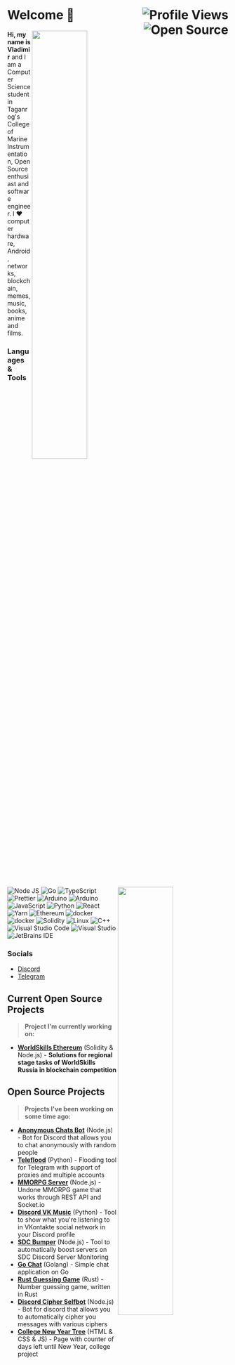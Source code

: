  # Welcome 👋 <img align="right" src="https://visitor-badge.laobi.icu/badge?page_id=D3rise.D3rise" alt="Profile Views"/> <img align="right" src="https://badges.frapsoft.com/os/v2/open-source.svg?v=103" alt="Open Source"/>

  <img width="50%" align="right" src="https://github-readme-stats.vercel.app/api?username=D3rise&hide_border=true&count_private=true&layout=compact&hide_title=true&show_icons=true&theme=dracula&icon_color=5194f0&bg_color=0d1117">
  <img width="50%" align="right" src="https://media.giphy.com/media/UV4rSwlTM7mnRa5l4o/giphy.gif">   
  <img width="50%" align="right" src="https://github-readme-stats.vercel.app/api/top-langs/?username=D3rise&hide=html&layout=compact&hide_border=true&hide_title=true&count_private=true&theme=dracula&icon_color=5194f0&bg_color=0d1117"/>

  **Hi, my name is Vladimir** and I am a Computer Science student in Taganrog's College of Marine Instrumentation, Open Source enthusiast and software engineer. I ❤ computer hardware, Android, networks, blockchain, memes, music, books, anime and films.

  ### Languages & Tools
  <img alt="Node JS" src="https://img.shields.io/badge/-Node.js-43853d?style=flat-square&logo=Node.js&logoColor=white" /> <img alt="Go" src="https://img.shields.io/badge/-Go-008184?style=flat-square&logo=go&logoColor=white" /> <img alt="TypeScript" src="https://img.shields.io/badge/-TypeScript-235a96?style=flat-square&logo=typescript&logoColor=white" /> <img alt="Prettier" src="https://img.shields.io/badge/-Prettier-1a2b34?style=flat-square&logo=prettier&logoColor=white" /> <img alt="Arduino" src="https://img.shields.io/badge/-Raspberry Pi-cc2455?style=flat-square&logo=raspberrypi&logoColor=white" /> <img alt="Arduino" src="https://img.shields.io/badge/-Arduino-008184?style=flat-square&logo=arduino&logoColor=white" /> <img alt="JavaScript" src="https://img.shields.io/badge/-JavaScript-edb200?style=flat-square&logo=javascript&logoColor=white" /> <img alt="Python" src="https://img.shields.io/badge/-Python-397ab2?style=flat-square&logo=Python&logoColor=white" /> <img alt="React" src="https://img.shields.io/badge/-React-282c34?style=flat-square&logo=react&logoColor=white" /> <img alt="Yarn" src="https://img.shields.io/badge/-Yarn-2188b6?style=flat-square&logo=yarn&logoColor=white" /> <img alt="Ethereum" src="https://img.shields.io/badge/-Ethereum-222222?style=flat-square&logo=Ethereum&logoColor=white" />  <img alt="docker" src="https://img.shields.io/badge/-Docker-1390b6?style=flat-square&logo=Docker&logoColor=white" /> <img alt="docker" src="https://img.shields.io/badge/-Hyperledger-222222?style=flat-square&logo=Hyperledger&logoColor=white" /> <img alt="Solidity" src="https://img.shields.io/badge/-Solidity-002fa7?style=flat-square&logo=Solidity&logoColor=white" /> <img alt="Linux" src="https://img.shields.io/badge/-Linux-ffd133?style=flat-square&logo=Linux&logoColor=black" /> <img alt="C++" src="https://img.shields.io/badge/-C++-4183c4?style=flat-square&logo=cplusplus&logoColor=white" /> <img alt="Visual Studio Code" src="https://img.shields.io/badge/-Visual Studio Code-23a8f2?style=flat-square&logo=visualstudiocode&logoColor=white" /> <img alt="Visual Studio" src="https://img.shields.io/badge/-Visual Studio-cd97f9?style=flat-square&logo=visualstudio&logoColor=black" /> <img alt="JetBrains IDE" src="https://img.shields.io/badge/-JetBrains IDE-6B57FF?style=flat-square&logo=jetbrains&logoColor=white" />

  ### Socials
  - [Discord](https://discord.com/channels/@me/253913831896645632)
  - [Telegram](https://t.me/D3rise)

  ## Current Open Source Projects
  > **Project I'm currently working on:**
  - **[WorldSkills Ethereum](https://github.com/D3rise/ws-ethereum)** (Solidity & Node.js) - **Solutions for regional stage tasks of WorldSkills Russia in blockchain competition**

  ## Open Source Projects
  > **Projects I've been working on some time ago:**
  - **[Anonymous Chats Bot](https://github.com/D3rise/anonymous-chats-discord)** (Node.js) - Bot for Discord that allows you to chat anonymously with random people
  - **[Teleflood](https://github.com/D3rise/teleflood)** (Python) - Flooding tool for Telegram with support of proxies and multiple accounts
  - **[MMORPG Server](https://github.com/D3rise/mmorpg-server)** (Node.js) - Undone MMORPG game that works through REST API and Socket.io
  - **[Discord VK Music](https://github.com/D3rise/discord-vkmusic)** (Python) - Tool to show what you're listening to in VKontakte social network in your Discord profile
  - **[SDC Bumper](https://github.com/D3rise/sdc-bumper)** (Node.js) - Tool to automatically boost servers on SDC Discord Server Monitoring
  - **[Go Chat](https://github.com/D3rise/go-chat)** (Golang) - Simple chat application on Go
  - **[Rust Guessing Game](https://github.com/D3rise/rust-guessing-game)** (Rust) - Number guessing game, written in Rust
  - **[Discord Cipher Selfbot](https://github.com/D3rise/discord-cipher-selfbot)** (Node.js) - Bot for discord that allows you to automatically cipher you messages with various ciphers
  - **[College New Year Tree](https://github.com/D3rise/college-new-year-tree)** (HTML & CSS & JS) - Page with counter of days left until New Year, college project
